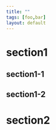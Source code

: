 ```yaml
---
title: ""
tags: [foo,bar]
layout: default
---
```

<!-- markdownlint-configure-file
{
  "single-h1": false,
  "heading-style": {
    "style": "setext_with_atx"
  },
  "no-duplicate-heading": {
    "siblings_only": true
  },
  "ul-indent": {
    "indent": 4
  },
  "code-block-style": {
    "style": "fenced"
  }
}
-->

section1
======================================================================

section1-1
----------------------------------------------------------------------

section1-2
----------------------------------------------------------------------

section2
======================================================================

